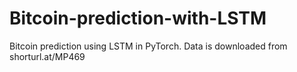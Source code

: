 # Bitcoin-prediction-with-LSTM
Bitcoin prediction using LSTM in PyTorch.
Data is downloaded from shorturl.at/MP469 
